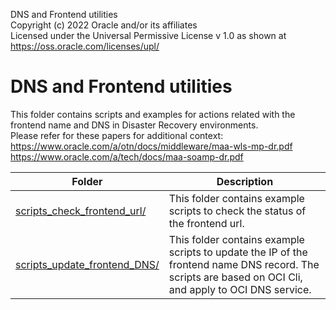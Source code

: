 DNS and Frontend utilities  
Copyright (c) 2022 Oracle and/or its affiliates  
Licensed under the Universal Permissive License v 1.0 as shown at https://oss.oracle.com/licenses/upl/  
  
# DNS and Frontend utilities
This folder contains scripts and examples for actions related with the frontend name and DNS in Disaster Recovery environments.  
Please refer for these papers for additional context:  
https://www.oracle.com/a/otn/docs/middleware/maa-wls-mp-dr.pdf  
https://www.oracle.com/a/tech/docs/maa-soamp-dr.pdf


| Folder  | Description |
| ------------- | ------------- |
| [scripts_check_frontend_url/](./scripts_check_frontend_url) | This folder contains example scripts to check the status of the frontend url.
| [scripts_update_frontend_DNS/](./scripts_update_frontend_DNS) | This folder contains example scripts to update the IP of the frontend name DNS record. The scripts are based on OCI Cli, and apply to OCI DNS service.
